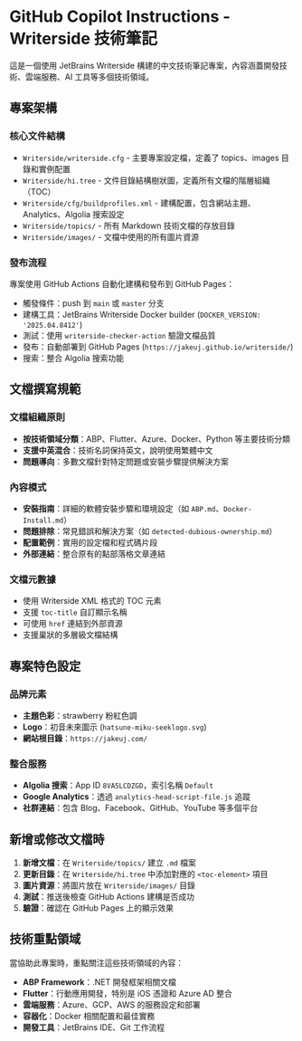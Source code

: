 # GitHub Copilot Instructions - Writerside 技術筆記

這是一個使用 JetBrains Writerside 構建的中文技術筆記專案，內容涵蓋開發技術、雲端服務、AI 工具等多個技術領域。

## 專案架構

### 核心文件結構
- `Writerside/writerside.cfg` - 主要專案設定檔，定義了 topics、images 目錄和實例配置
- `Writerside/hi.tree` - 文件目錄結構樹狀圖，定義所有文檔的階層組織（TOC）
- `Writerside/cfg/buildprofiles.xml` - 建構配置，包含網站主題、Analytics、Algolia 搜索設定
- `Writerside/topics/` - 所有 Markdown 技術文檔的存放目錄
- `Writerside/images/` - 文檔中使用的所有圖片資源

### 發布流程
專案使用 GitHub Actions 自動化建構和發布到 GitHub Pages：
- 觸發條件：push 到 `main` 或 `master` 分支
- 建構工具：JetBrains Writerside Docker builder (`DOCKER_VERSION: '2025.04.8412'`)
- 測試：使用 `writerside-checker-action` 驗證文檔品質
- 發布：自動部署到 GitHub Pages (`https://jakeuj.github.io/writerside/`)
- 搜索：整合 Algolia 搜索功能

## 文檔撰寫規範

### 文檔組織原則
- **按技術領域分類**：ABP、Flutter、Azure、Docker、Python 等主要技術分類
- **支援中英混合**：技術名詞保持英文，說明使用繁體中文
- **問題導向**：多數文檔針對特定問題或安裝步驟提供解決方案

### 內容模式
- **安裝指南**：詳細的軟體安裝步驟和環境設定（如 `ABP.md`、`Docker-Install.md`）
- **問題排除**：常見錯誤和解決方案（如 `detected-dubious-ownership.md`）
- **配置範例**：實用的設定檔和程式碼片段
- **外部連結**：整合原有的點部落格文章連結

### 文檔元數據
- 使用 Writerside XML 格式的 TOC 元素
- 支援 `toc-title` 自訂顯示名稱
- 可使用 `href` 連結到外部資源
- 支援巢狀的多層級文檔結構

## 專案特色設定

### 品牌元素
- **主題色彩**：strawberry 粉紅色調
- **Logo**：初音未來圖示 (`hatsune-miku-seeklogo.svg`)
- **網站根目錄**：`https://jakeuj.com/`

### 整合服務
- **Algolia 搜索**：App ID `8VA5LCDZGD`，索引名稱 `Default`
- **Google Analytics**：透過 `analytics-head-script-file.js` 追蹤
- **社群連結**：包含 Blog、Facebook、GitHub、YouTube 等多個平台

## 新增或修改文檔時

1. **新增文檔**：在 `Writerside/topics/` 建立 `.md` 檔案
2. **更新目錄**：在 `Writerside/hi.tree` 中添加對應的 `<toc-element>` 項目
3. **圖片資源**：將圖片放在 `Writerside/images/` 目錄
4. **測試**：推送後檢查 GitHub Actions 建構是否成功
5. **驗證**：確認在 GitHub Pages 上的顯示效果

## 技術重點領域

當協助此專案時，重點關注這些技術領域的內容：
- **ABP Framework**：.NET 開發框架相關文檔
- **Flutter**：行動應用開發，特別是 iOS 憑證和 Azure AD 整合
- **雲端服務**：Azure、GCP、AWS 的服務設定和部署
- **容器化**：Docker 相關配置和最佳實務
- **開發工具**：JetBrains IDE、Git 工作流程